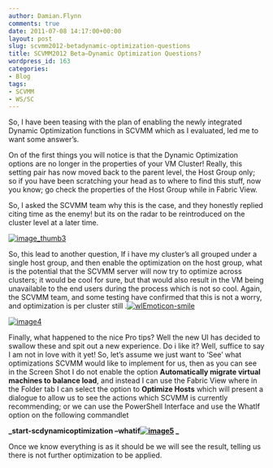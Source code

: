 ```yaml
---
author: Damian.Flynn
comments: true
date: 2011-07-08 14:17:00+00:00
layout: post
slug: scvmm2012-betadynamic-optimization-questions
title: SCVMM2012 Beta–Dynamic Optimization Questions?
wordpress_id: 163
categories:
- Blog
tags:
- SCVMM
- WS/SC
---
```


So, I have been teasing with the plan of enabling the newly integrated Dynamic Optimization functions in SCVMM which as I evaluated, led me to want some answer’s.

On of the first things you will notice is that the Dynamic Optimization options are no longer in the properties of your VM Cluster! Really, this setting pair has now moved back to the parent level, the Host Group only; so if you have been scratching your head as to where to find this stuff, now you know; go check the properties of the Host Group while in Fabric View.

So, I asked the SCVMM team why this is the case, and they honestly replied citing time as the enemy! but its on the radar to be reintroduced on the cluster level at a later time.

[![image_thumb3](http://172.21.10.63:84/wp-content/uploads/2014/02/image_thumb3_thumb1.png)](http://172.21.10.63:84/wp-content/uploads/2014/02/image_thumb31.png)

So, this lead to another question, If i have my cluster’s all grouped under a single host group, and then enable the optimization on the host group, what is the potential that the SCVMM server will now try to optimize across clusters; it would be cool for sure, but that would also result in the VM being unavailable to the end users during the process which is not so cool. Again, the SCVMM team, and some testing have confirmed that this is not a worry, and optimization is per cluster still .[![wlEmoticon-smile](http://172.21.10.63:84/wp-content/uploads/2014/02/wlEmoticonsmile_thumb.png)](http://172.21.10.63:84/wp-content/uploads/2014/02/wlEmoticonsmile.png)

[![image4](http://172.21.10.63:84/wp-content/uploads/2014/02/image4_thumb.png)](http://172.21.10.63:84/wp-content/uploads/2014/02/image4.png)

Finally, what happened to the nice Pro tips? Well the new UI has decided to swallow these and spit out a new experience. Do i like it? Well, suffice to say I am not in love with it yet! So, let’s assume we just want to ‘See’ what optimizations SCVMM would like to implement for us, then as you can see in the Screen Shot I do not enable the option **Automatically migrate virtual machines to balance load**, and instead I can use the Fabric View where in the Folder tab I can select the option to **Optimize Hosts** which will present a dialogue to allow us to see the actions which SCVMM is currently recommending; or we can use the PowerShell Interface and use the WhatIf option on the following commandlet

**_start-scdynamicoptimization –whatif[![image5](http://172.21.10.63:84/wp-content/uploads/2014/02/image5_thumb.png)](http://172.21.10.63:84/wp-content/uploads/2014/02/image5.png) _**

Once we know everything is as it should be we will see the result, telling us there is not further optimization to be applied.
